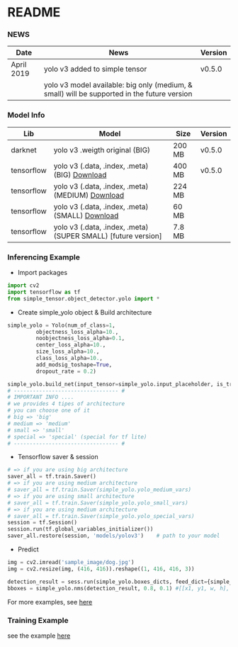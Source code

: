 # README #

### NEWS
| Date       |                                                         News                                                                     |     Version       |
| ---------- | -------------------------------------------------------------------------------------------------------------------------------- | ----------------- |
|April 2019 | yolo v3 added to simple tensor     |      v0.5.0       |
|           | yolo v3 model available: big only (medium, & small) will be supported in the future version ||


### Model Info

| Lib         |     Model                                                             |     Size          | Version |
| ----------- | --------------------------------------------------------------------- | ----------------- | --------------|
|  darknet    | yolo v3 .weigth original (BIG)                                        |      200 MB       | v0.5.0 |
|  tensorflow | yolo v3 (.data, .index, .meta) (BIG) [Download](https://drive.google.com/drive/folders/1yfC0jj5RsrLgU5PquNGSkccTL4V8_i-T?usp=sharing) |      400 MB       | v0.5.0 |
|  tensorflow | yolo v3 (.data, .index, .meta) (MEDIUM) [Download]()             | 224 MB    ||
|  tensorflow | yolo v3 (.data, .index, .meta) (SMALL) [Download]()               |60 MB ||
|  tensorflow | yolo v3 (.data, .index, .meta) (SUPER SMALL) [future version]         | 7.8 MB  ||


### Inferencing Example
- Import packages
```python
import cv2
import tensorflow as tf
from simple_tensor.object_detector.yolo import *
```

- Create simple_yolo object & Build architecture
```python
simple_yolo = Yolo(num_of_class=1,
         objectness_loss_alpha=10., 
         noobjectness_loss_alpha=0.1, 
         center_loss_alpha=10., 
         size_loss_alpha=10., 
         class_loss_alpha=10.,
         add_modsig_toshape=True,
         dropout_rate = 0.2) 

simple_yolo.build_net(input_tensor=simple_yolo.input_placeholder, is_training=False, network_type='big') 
# --------------------------------- #
# IMPORTANT INFO ....
# we provides 4 tipes of architecture 
# you can choose one of it
# big => 'big'
# medium => 'medium'
# small => 'small'
# special => 'special' (special for tf lite)
# --------------------------------- #
```

- Tensorflow saver & session
```python
# => if you are using big architecture
saver_all = tf.train.Saver()
# => if you are using medium architecture
# saver_all = tf.train.Saver(simple_yolo.yolo_medium_vars)
# => if you are using small architecture
# saver_all = tf.train.Saver(simple_yolo.yolo_small_vars)
# => if you are using medium architecture
# saver_all = tf.train.Saver(simple_yolo.yolo_special_vars)
session = tf.Session()
session.run(tf.global_variables_initializer())
saver_all.restore(session, 'models/yolov3')    # path to your model
```

- Predict
```python
img = cv2.imread('sample_image/dog.jpg')
img = cv2.resize(img, (416, 416)).reshape((1, 416, 416, 3))

detection_result = sess.run(simple_yolo.boxes_dicts, feed_dict={simple_yolo.input_placeholder: img})
bboxes = simple_yolo.nms(detection_result, 0.8, 0.1) #[[x1, y1, w, h], [...]]
```
For more examples, see [here](https://github.com/fatchur/Simple-Tensor/tree/master/example)

### Training Example
see the example [here](https://github.com/fatchur/Simple-Tensor/tree/master/example)





